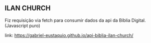 ## ILAN CHURCH

Fiz requisição via fetch para consumir dados da api da Bíblia Digital. (Javascript puro)

link: https://gabriel-eustaquio.github.io/api-biblia-ilan-church/
